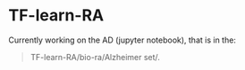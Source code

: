 # TF-learn-RA
Currently working on the AD (jupyter notebook), that is in the:
> TF-learn-RA/bio-ra/Alzheimer set/.
